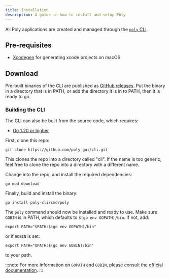 ```yaml
---
title: Installation
description: A guide in how to install and setup Poly
---
```


All Poly applications are created and managed through the [`poly` CLI](https://www.github.com/poly-gui/cli).

## Pre-requisites

- [Xcodegen](https://github.com/yonaskolb/XcodeGen) for generating xcode projects on macOS

## Download

Pre-built binaries of the CLI are published as [GitHub releases](https://github.com/poly-gui/cli/releases).
Put the binary in a directory that is in PATH, or add the directory it is in to PATH, then it is ready to go.

### Building the CLI

The CLI can also be built from the source code, which requires:

- [Go 1.20 or higher](https://go.dev/dl/)

First, clone this repo:

```
git clone https://github.com/poly-gui/cli.git
```

This clones the repo into a directory called "cli". If the name is too generic, feel free to clone the repo into a
directory with a different name.

Change into the repo, and install the required dependencies:

```
go mod download
```

Finally, build and install the binary:

```
go install poly-cli/cmd/poly
```

The `poly` command should now be installed and ready to use. Make sure `GOBIN`
is in PATH, which defaults to `$(go env GOPATH)/bin`. If not, add:

```
export PATH="$PATH:$(go env GOPATH)/bin"
```

or if `GOBIN` is set:

```
export PATH="$PATH:$(go env GOBIN)/bin"
```

to your path.

:::note
For more information on `GOPATH` and `GOBIN`, please consult
the [official documentation](https://go.dev/doc/install/source#gopath).
:::
